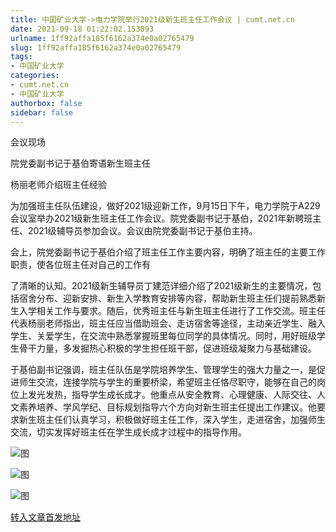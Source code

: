 ```yaml
---
title: 中国矿业大学->电力学院举行2021级新生班主任工作会议 | cumt.net.cn
date: 2021-09-18 01:22:02.153093
urlname: 1ff92affa185f6162a374e0a02765479
slug: 1ff92affa185f6162a374e0a02765479
tags: 
- 中国矿业大学
categories:
- cumt.net.cn
- 中国矿业大学
authorbox: false
sidebar: false
---
```

会议现场

院党委副书记于基伯寄语新生班主任

杨丽老师介绍班主任经验

为加强班主任队伍建设，做好2021级迎新工作，9月15日下午，电力学院于A229会议室举办2021级新生班主任工作会议。院党委副书记于基伯，2021年新聘班主任、2021级辅导员参加会议。会议由院党委副书记于基伯主持。

会上，院党委副书记于基伯介绍了班主任工作主要内容，明确了班主任的主要工作职责，使各位班主任对自己的工作有
<!--more-->
了清晰的认知。2021级新生辅导员丁建范详细介绍了2021级新生的主要情况，包括宿舍分布、迎新安排、新生入学教育安排等内容，帮助新生班主任们提前熟悉新生入学相关工作与要求。随后，优秀班主任与新生班主任进行了工作交流。班主任代表杨丽老师指出，班主任应当借助班会、走访宿舍等途径，主动亲近学生、融入学生、关爱学生，在交流中熟悉掌握班里每位同学的具体情况。同时，用好班级学生骨干力量，多发掘热心积极的学生担任班干部，促进班级凝聚力与基础建设。

于基伯副书记强调，班主任队伍是学院培养学生、管理学生的强大力量之一，是促进师生交流，连接学院与学生的重要桥梁，希望班主任恪尽职守，能够在自己的岗位上发光发热，指导学生成长成才。他重点从安全教育、心理健康、人际交往、人文素养培养、学风学纪、目标规划指导六个方向对新生班主任提出工作建议。他要求新生班主任们认真学习，积极做好班主任工作，深入学生，走进宿舍，加强师生交流，切实发挥好班主任在学生成长成才过程中的指导作用。

![图](http://xwzx.cumt.edu.cn/_upload/article/images/fa/b8/06556a8b49168ce6445510ef8f91/925c6092-85bb-439f-b557-a8f03f1d90d2.jpg)

![图](http://xwzx.cumt.edu.cn/_upload/article/images/fa/b8/06556a8b49168ce6445510ef8f91/e4665237-fd9c-43f5-9cba-d185afd275b9.jpg)

![图](http://xwzx.cumt.edu.cn/_upload/article/images/fa/b8/06556a8b49168ce6445510ef8f91/47714404-7298-4ed2-9886-7d71064572bd.jpg)

[转入文章首发地址](http://xwzx.cumt.edu.cn/43/0e/c523a606990/page.htm)